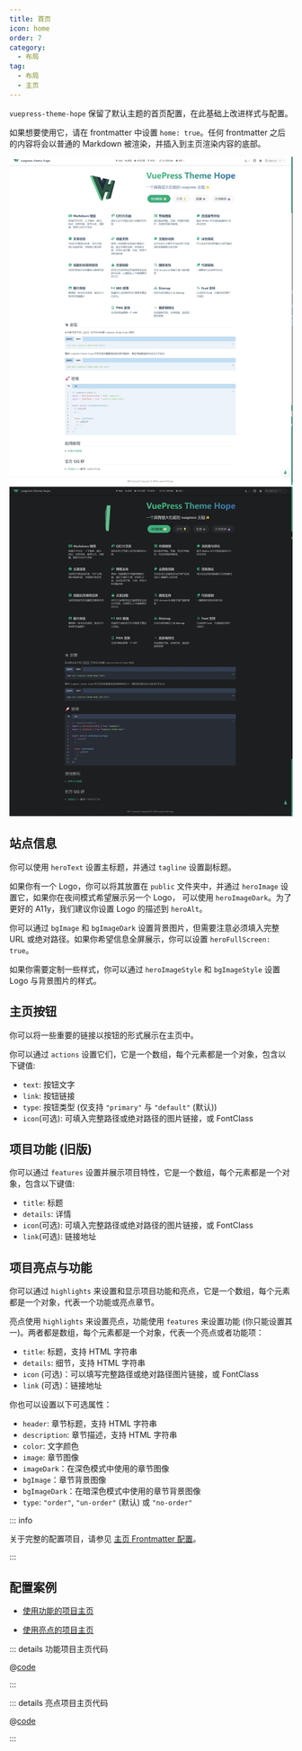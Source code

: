 ```yaml
---
title: 首页
icon: home
order: 7
category:
  - 布局
tag:
  - 布局
  - 主页
---
```


`vuepress-theme-hope` 保留了默认主题的首页配置，在此基础上改进样式与配置。

如果想要使用它，请在 frontmatter 中设置 `home: true`。任何 frontmatter 之后的内容将会以普通的 Markdown 被渲染，并插入到主页渲染内容的底部。

![首页截图](./assets/home-light.jpg#light)
![首页截图](./assets/home-dark.jpg#dark)

<!-- more -->

## 站点信息

你可以使用 `heroText` 设置主标题，并通过 `tagline` 设置副标题。

如果你有一个 Logo，你可以将其放置在 `public` 文件夹中，并通过 `heroImage` 设置它，如果你在夜间模式希望展示另一个 Logo， 可以使用 `heroImageDark`。为了更好的 A11y，我们建议你设置 Logo 的描述到 `heroAlt`。

你可以通过 `bgImage` 和 `bgImageDark` 设置背景图片，但需要注意必须填入完整 URL 或绝对路径。如果你希望信息全屏展示，你可以设置 `heroFullScreen: true`。

如果你需要定制一些样式，你可以通过 `heroImageStyle` 和 `bgImageStyle` 设置 Logo 与背景图片的样式。

## 主页按钮

你可以将一些重要的链接以按钮的形式展示在主页中。

你可以通过 `actions` 设置它们，它是一个数组，每个元素都是一个对象，包含以下键值:

- `text`: 按钮文字
- `link`: 按钮链接
- `type`: 按钮类型 (仅支持 `"primary"` 与 `"default"` (默认))
- `icon`(可选): 可填入完整路径或绝对路径的图片链接，或 FontClass

## 项目功能 (旧版)

你可以通过 `features` 设置并展示项目特性，它是一个数组，每个元素都是一个对象，包含以下键值:

- `title`: 标题
- `details`: 详情
- `icon`(可选): 可填入完整路径或绝对路径的图片链接，或 FontClass
- `link`(可选): 链接地址

## 项目亮点与功能

你可以通过 `highlights` 来设置和显示项目功能和亮点，它是一个数组，每个元素都是一个对象，代表一个功能或亮点章节。

亮点使用 `highlights` 来设置亮点，功能使用 `features` 来设置功能 (你只能设置其一)。两者都是数组，每个元素都是一个对象，代表一个亮点或者功能项：

- `title`: 标题，支持 HTML 字符串
- `details`: 细节，支持 HTML 字符串
- `icon` (可选)：可以填写完整路径或绝对路径图片链接，或 FontClass
- `link` (可选)：链接地址

你也可以设置以下可选属性：

- `header`: 章节标题，支持 HTML 字符串
- `description`: 章节描述，支持 HTML 字符串
- `color`: 文字颜色
- `image`: 章节图像
- `imageDark`：在深色模式中使用的章节图像
- `bgImage`：章节背景图像
- `bgImageDark`：在暗深色模式中使用的章节背景图像
- `type`: `"order"`, `"un-order"` (默认) 或 `"no-order"`

::: info

关于完整的配置项目，请参见 [主页 Frontmatter 配置](../../config/frontmatter/home.md)。

:::

## 配置案例

- [使用功能的项目主页](../../demo/project-home.md)

- [使用亮点的项目主页](../../README.md)

::: details 功能项目主页代码

@[code](../../demo/project-home.md)

:::

::: details 亮点项目主页代码

@[code](../../README.md)

:::
